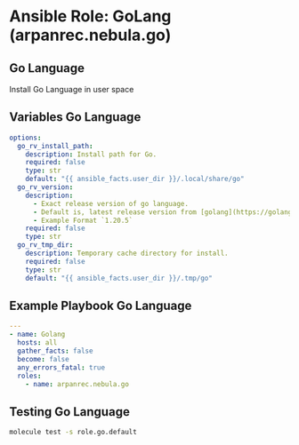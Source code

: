 # Ansible Role: GoLang (arpanrec.nebula.go)

## Go Language

Install Go Language in user space

## Variables Go Language

```yaml
options:
  go_rv_install_path:
    description: Install path for Go.
    required: false
    type: str
    default: "{{ ansible_facts.user_dir }}/.local/share/go"
  go_rv_version:
    description: 
      - Exact release version of go language.
      - Default is, latest release version from [golang](https://golang.org/VERSION?m=text)
      - Example Format `1.20.5`
    required: false
    type: str
  go_rv_tmp_dir:
    description: Temporary cache directory for install.
    required: false
    type: str
    default: "{{ ansible_facts.user_dir }}/.tmp/go"
```

## Example Playbook Go Language

```yaml
---
- name: Golang
  hosts: all
  gather_facts: false
  become: false
  any_errors_fatal: true
  roles:
    - name: arpanrec.nebula.go
```

## Testing Go Language

```bash
molecule test -s role.go.default
```
